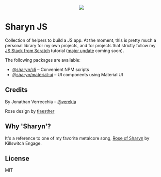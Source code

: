 <p align="center">
  <img src="https://user-images.githubusercontent.com/40995577/42487947-ea40d256-840b-11e8-8acc-50e62a3226b7.png">
</p>

# Sharyn JS

Collection of helpers to build a JS app. At the moment, this is pretty much a personal library for my own projects, and for projects that strictly follow my [JS Stack from Scratch](https://github.com/verekia/js-stack-from-scratch) tutorial ([major update](https://github.com/verekia/js-stack-from-scratch/issues/255) coming soon).

The following packages are available:

- [@sharyn/cli](https://github.com/sharynjs/cli) – Convenient NPM scripts
- [@sharyn/material-ui](https://github.com/sharynjs/material-ui) – UI components using Material UI

## Credits

By Jonathan Verrecchia – [@verekia](https://github.com/verekia)

Rose design by [tiaesther](https://pngtree.com/tiaesther_4360?type=1)

## Why 'Sharyn'?

It's a reference to one of my favorite metalcore song, [Rose of Sharyn](https://www.youtube.com/watch?v=PgMsACFMIq8) by Killswitch Engage.

## License

MIT

